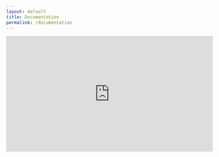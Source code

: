```yaml
---
layout: default
title: Documentation
permalink: /documentation
---
```


<iframe width="560" height="315" src="https://www.youtube.com/embed/videoseries?list=PLhewm5z8XrA1hsZwGmrkAAn2XsmwsmlwK" title="YouTube video player" frameborder="0" allow="accelerometer; autoplay; clipboard-write; encrypted-media; gyroscope; picture-in-picture" allowfullscreen></iframe>
